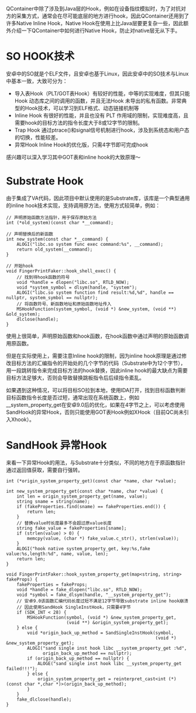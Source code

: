 QContainer中除了涉及到Java层的Hook，例如在设备指纹模拟时，为了对抗对方的采集方式，通常会在尽可能底层的地方进行hook，因此QContainer还用到了许多Native Inline Hook，Native Hook在使用上比Java层要更复杂一些，因此额外介绍一下QContainer中如何进行Native Hook，防止对native层无从下手。

# SO HOOK技术
安卓中的SO就是个ELF文件，且安卓也基于Linux，因此安卓中的SO技术与Linux中基本一致，大致可分为：
- 导入表Hook（PLT/GOT表Hook）有较好的性能，中等的实现难度，但其只能 Hook 动态库之间的调用的函数，并且无法Hook 未导出的私有函数。非常典型的Hook技术，可以学习到ELF格式、动态链接机制等
- Inline Hook 有很好的性能，并且也没有 PLT 作用域的限制，实现难度高，且需要hook的目标方法的指令长度大于8或12字节的限制。
- Trap Hook 通过ptrace()和signal信号机制进行hook，涉及到系统态和用户态的切换，性能较差。
- 异常Hook Inline Hook的优化版，只需4字节即可完成hook

感兴趣可以深入学习其中GOT表和inline hook的大致原理～

# Substrate Hook
由于集成了VA代码，因此项目中默认使用的是Substrate库，该库是一个典型通用的inline hook技术实现，支持调用原方法，使用方式较简单，例如：
```
// 声明原始函数方法指针，用于保存原始方法
int (*old_system)(const char *__command);

// 声明替换后的新函数
int new_system(const char *__command) {
    ALOGI("libc.so system func exec command:%s", __command);
    return old_system(__command);
}

// 开始hook
void FingerPrintFaker::hook_shell_exec() {
    // 找到待hook函数的符号
    void *handle = dlopen("libc.so", RTLD_NOW);
    void *system_symbol = dlsym(handle, "system");
    ALOGI("libc.so system function find result:%d,%d", handle == nullptr, system_symbol == nullptr);
    // 将函数符号、新函数地址和原始函数地址传入
    MSHookFunction(system_symbol, (void *) &new_system, (void **) &old_system);
    dlclose(handle);
}
```

使用上很简单，声明原始函数和hook函数，在hook函数中通过声明的原始函数调用原函数。

但是在实际使用上，需要注意Inline hook的限制，因为inline hook原理是通过修改目标方法的汇编指令的开始处的几个字节的代码（Substrate中为12个字节），用一段跳转指令来完成目标方法的hook替换，因此inline  hook的最大缺点为需要目标方法足够大，否则会导致替换跳板指令后后续指令紊乱。

如果遇到这种情况，可以将目标SO拉到本地，使用IDA打开，找到目标函数判断目标函数指令长度是否过短，通常出现在系统函数上，例如__system_property_get在安卓9.0后的优化，如果在4字节之上，可以考虑使用SandHook的异常Hook，否则只能使用GOT表Hook例如XHook（目前QC尚未引入Xhook）。

# SandHook 异常Hook
来看一下异常Hook的用法，与Substrate十分类似，不同的地方在于原函数指针通过返回值获取，需要自行强转。
```
int (*origin_system_property_get)(const char *name, char *value);

int new_system_property_get(const char *name, char *value) {
    int len = origin_system_property_get(name, value);
    string sname = string(name);
    if (fakeProperties.find(sname) == fakeProperties.end()) {
        return len;
    }
    // 替换value时长度最多不会超过原value长度
    string fake_value = fakeProperties[sname];
    if (strlen(value) > 0) {
        memcpy(value, (char *) fake_value.c_str(), strlen(value));
    }
    ALOGI("hook native system_property_get, key:%s,fake value:%s,length:%d", name, value, len);
    return len;
}

void FingerPrintFaker::hook_system_property_get(map<string, string> fakeProps) {
    fakeProperties = fakeProps;
    void *handle = fake_dlopen("libc.so", RTLD_NOW);
    void *symbol = fake_dlsym(handle, "__system_property_get");
    // 安卓9.0该函数汇编代码长度过短不满足12字节导致substrate inline hook崩溃
    // 因此使用SandHook SingleInstHook，只需要4字节
    if (SDK_INT < 28) {
        MSHookFunction(symbol, (void *) &new_system_property_get,
                       (void **) &origin_system_property_get);
    } else {
        void *origin_back_up_method = SandSingleInstHook(symbol,
                                                         (void *) &new_system_property_get);
        ALOGI("sand single inst hook libc __system_property_get :%d",
              origin_back_up_method == nullptr);
        if (origin_back_up_method == nullptr) {
            ALOGE("sand single inst hook libc __system_property_get failed!!!");
        } else {
            origin_system_property_get = reinterpret_cast<int (*)(const char *,char *)>(origin_back_up_method);
        }
    }
    fake_dlclose(handle);
}
```